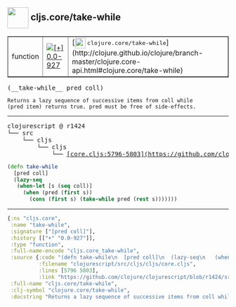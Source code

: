 ## <img width="48px" valign="middle" src="http://i.imgur.com/Hi20huC.png"> cljs.core/take-while

 <table border="1">
<tr>
<td>function</td>
<td><a href="https://github.com/cljsinfo/api-refs/tree/0.0-927"><img valign="middle" alt="[+] 0.0-927" src="https://img.shields.io/badge/+-0.0--927-lightgrey.svg"></a> </td>
<td>
[<img height="24px" valign="middle" src="http://i.imgur.com/1GjPKvB.png"> <samp>clojure.core/take-while</samp>](http://clojure.github.io/clojure/branch-master/clojure.core-api.html#clojure.core/take-while)
</td>
</tr>
</table>

 <samp>
(__take-while__ pred coll)<br>
</samp>

```
Returns a lazy sequence of successive items from coll while
(pred item) returns true. pred must be free of side-effects.
```

---

 <pre>
clojurescript @ r1424
└── src
    └── cljs
        └── cljs
            └── <ins>[core.cljs:5796-5803](https://github.com/clojure/clojurescript/blob/r1424/src/cljs/cljs/core.cljs#L5796-L5803)</ins>
</pre>

```clj
(defn take-while
  [pred coll]
  (lazy-seq
   (when-let [s (seq coll)]
     (when (pred (first s))
       (cons (first s) (take-while pred (rest s)))))))
```


---

```clj
{:ns "cljs.core",
 :name "take-while",
 :signature ["[pred coll]"],
 :history [["+" "0.0-927"]],
 :type "function",
 :full-name-encode "cljs.core_take-while",
 :source {:code "(defn take-while\n  [pred coll]\n  (lazy-seq\n   (when-let [s (seq coll)]\n     (when (pred (first s))\n       (cons (first s) (take-while pred (rest s)))))))",
          :filename "clojurescript/src/cljs/cljs/core.cljs",
          :lines [5796 5803],
          :link "https://github.com/clojure/clojurescript/blob/r1424/src/cljs/cljs/core.cljs#L5796-L5803"},
 :full-name "cljs.core/take-while",
 :clj-symbol "clojure.core/take-while",
 :docstring "Returns a lazy sequence of successive items from coll while\n(pred item) returns true. pred must be free of side-effects."}

```
